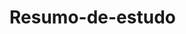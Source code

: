 # Resumo-de-estudo
<!--Front end Sumário:

1- Introdução a carreira front end. 
      ( Explicação)

2-  Aprenda a construir seu primeiro documento html: Títulos, parágrafos, imagens e links 
      (Explicação e  Projeto: Parque estadual  e Barbearia)

3- Aprenda a construir sua primeira  pagina da web estilizada:  title, meta tag description, meta tag charset, meta tag Robots, viewport, adicionando estilos css.
      ( Projeto: Livro - Utilização de Css e html básico)

4-  Avance  na construção de paginas da web estilizadas: lista ordenadas, lista não ordenada, lista de definição, setores tag e classe, reaproveitando classes, agrupando setores, descendência de elementos.
      (html lista)
      (Projeto: Imobiliária e padaria)

5-  Aprenda a construir um website com imagens de fundo e efeitos de fundo: background image e color, valores relativos, definindo o tamanho dos elementos, overflow, exibindo e ocultando elementos, box-sizing, box-shadow, elementos fixos na tela, position absolute, position relative.
(Projeto: Superman, Carros, pedidos de pizza e cafeteria)

6 - table: elemento HTML usado para criar uma tabela. Pode conter elementos como thead, tbody, tfoot e caption.

tr: elemento HTML usado para definir uma linha em uma tabela. Deve estar dentro de um elemento table e pode conter elementos como th e td.

td: elemento HTML usado para criar uma célula de uma tabela. Deve estar dentro de um elemento tr e pode conter dados de texto, imagens, links ou outros elementos.

th: elemento HTML usado para criar uma célula de cabeçalho de uma tabela. Deve estar dentro de um elemento tr e geralmente contém dados de texto ou títulos.

thead: elemento HTML usado para agrupar o cabeçalho de uma tabela. Deve estar dentro de um elemento table e normalmente contém elementos th.

tbody: elemento HTML usado para agrupar o corpo principal de uma tabela. Deve estar dentro de um elemento table e normalmente contém elementos tr.

tfoot: elemento HTML usado para agrupar o rodapé de uma tabela. Deve estar dentro de um elemento table e normalmente contém elementos tr.

caption: elemento HTML usado para adicionar uma legenda ou título a uma tabela. Deve estar dentro de um elemento table e geralmente contém texto descritivo.

